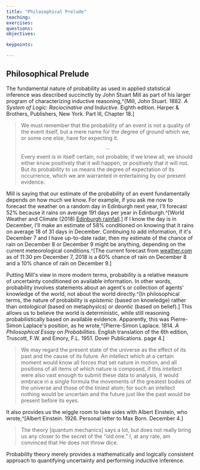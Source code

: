 ```yaml
---
title: "Philosophical Prelude"
teaching: 
exercises:
questions:
objectives:

keypoints:

---
```


## Philosophical Prelude
The fundamental nature of probability as used in applied statistical
inference was described succinctly by John Stuart Mill as part of his
larger program of characterizing inductive reasoning,^[Mill, John
Stuart.  1882.  *A System of Logic: Raciocinative and Inductive*.
Eighth edition. Harper & Brothers, Publishers, New York. Part III,
Chapter 18.]

> We must remember that the probability of an event is not a quality
of the event itself, but a mere name for the degree of ground which
we, or some one else, have for expecting it. <br /> $$\ldots$$ Every event is
in itself certain, not probable; if we knew all, we should either know
positively that it will happen, or positively that it will not. But
its probability to us means the degree of expectation of its
occurrence, which we are warranted in entertaining by our present
evidence.

Mill is saying that our estimate of the probability of an event
fundamentally depends on how much we know.  For example, if you ask me
now to forecast the weather on a random day in Edinburgh next year,
I'll forecast 52% because it rains on average 191 days per year in
Edinburgh.^[World Weather and Climate (2018) [Edinburgh
rainfall](https://weather-and-climate.com/average-monthly-Rainy-days,Edinburgh-uk,Scotland).]
If I know the day is in December, I'll make an estimate of 58%
conditioned on knowing that it rains on average 18 of 31 days in December.
Continuing to add information, if it's December 7 and I have
up-to-date radar, then my estimate of the chance of rain on December 8
or December 9 might be anything, depending on the current
meteorological conditions.^[The current forecast from
[weather.com](https://weather.com/weather/today/l/55.95,-3.19) as of
11:30 pm December 7, 2018 is a 60% chance of rain on December 8 and
a 10% chance of rain on December 9.]

Putting Mill's view in more modern terms, probability is a relative
measure of uncertainty conditioned on available information.  In other
words, probability involves statements about an agent's or collection
of agents' knowledge of the world, not about the world directly.^[In
philosophical terms, the nature of probability is *epistemic* (based
on knowledge) rather than *ontological* (based on metaphysics) or
*deontic* (based on belief).]  This allows us to believe the world is
deterministic, while still reasoning probabilistically based on
available evidence. Apparently, this was Pierre-Simon Laplace's
position, as he wrote,^[Pierre-Simon Laplace. 1814.  *A Philosophical
Essay on Probabilities*. English translation of the 6th edition,
Truscott, F.W. and Emory, F.L. 1951. Dover Publications.  page 4.]

> We may regard the present state of the universe as the effect of its
  past and the cause of its future. An intellect which at a certain
  moment would know all forces that set nature in motion, and all
  positions of all items of which nature is composed, if this
  intellect were also vast enough to submit these data to analysis, it
  would embrace in a single formula the movements of the greatest
  bodies of the universe and those of the tiniest atom; for such an
  intellect nothing would be uncertain and the future just like the
  past would be present before its eyes.

It also provides us the wiggle room to take sides with Albert
Einstein, who wrote,^[Albert Einstein.  1926.  Personal letter to Max
Born. December 4.]

> The theory [quantum mechanics] says a lot, but does not really bring
  us any closer to the secret of the "old one." I, at any rate, am
  convinced that He does not throw dice.

Probability theory merely provides a mathematically and logically
consistent approach to quantifying uncertainty and performing
inductive inference.
